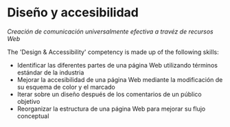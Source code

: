 Diseño y accesibilidad
======================

_Creación de comunicación universalmente efectiva a travéz de recursos Web_

The 'Design & Accessibility' competency is made up of the following skills:

*    Identificar las diferentes partes de una página Web utilizando términos estándar de la industria
*    Mejorar la accesibilidad de una página Web mediante la modificación de su esquema de color y el marcado
*    Iterar sobre un diseño después de los comentarios de un público objetivo
*    Reorganizar la estructura de una página Web para mejorar su flujo conceptual
